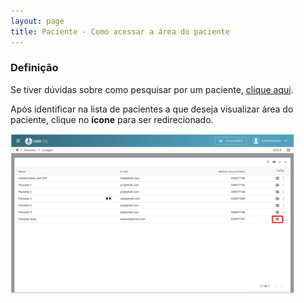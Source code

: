 ```yaml
---
layout: page
title: Paciente - Como acessar a área do paciente
---
```


### Definição
Se tiver dúvidas sobre como pesquisar por um paciente, [clique aqui](/pages/paciente/como-pesquisar-por-um-paciente).

Após identificar na lista de pacientes a que deseja visualizar área do paciente, clique no **ícone** para ser redirecionado.

<div class="text-center"> 
  <img alt="Acessando a área do paciente" src="como-acessar-a-area-do-paciente-img-01.png" style="width: 90%;">
</div>

